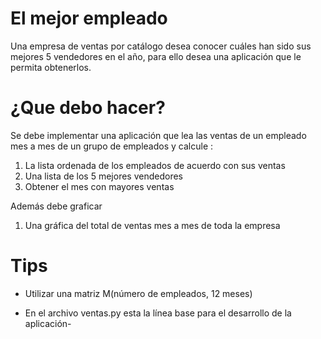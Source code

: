 # El mejor empleado
Una empresa de ventas por catálogo desea conocer cuáles han sido sus mejores 5 vendedores en el año, para ello desea una aplicación que le permita obtenerlos.

# ¿Que debo hacer?

Se debe implementar una aplicación que lea las ventas de un empleado mes a mes de un grupo de empleados y calcule :

1.   La lista ordenada de los empleados de acuerdo con sus ventas
2.   Una lista de los 5 mejores vendedores 
3.   Obtener el mes con mayores ventas

Además debe graficar

1.  Una gráfica del total de ventas mes a mes de toda la empresa

# Tips

*  Utilizar una matriz M(número de empleados, 12 meses)

* En el archivo ventas.py esta la línea base para el desarrollo de la aplicación-





